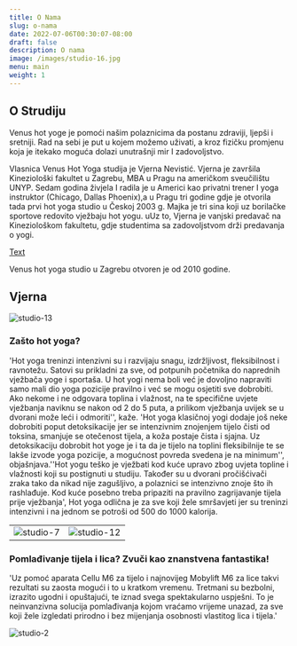 ```yaml
---
title: O Nama
slug: o-nama
date: 2022-07-06T00:30:07-08:00
draft: false
description: O nama
image: /images/studio-16.jpg
menu: main
weight: 1
---
```


## O Strudiju
​Venus hot yoge je pomoći našim polaznicima da postanu zdraviji, ljepši i sretniji.
Rad na sebi je put u kojem možemo uživati, a kroz fizičku promjenu koja je itekako moguća dolazi unutrašnji mir I zadovoljstvo.

Vlasnica Venus Hot Yoga studija je Vjerna Nevistić. Vjerna je završila Kineziološki fakultet u Zagrebu, MBA u Pragu na američkom sveučilištu UNYP. Sedam godina živjela I radila je u Americi kao privatni trener I yoga instruktor  (Chicago, Dallas Phoenix),a u Pragu tri godine gdje je otvorila tada prvi hot yoga studio u Českoj 2003 g. Majka je tri sina  koji uz borilačke sportove redovito vježbaju hot yogu. uUz to, Vjerna je vanjski predavač na Kineziološkom fakultetu, gdje studentima sa zadovoljstvom drži predavanja o yogi.

[Text](https://www.gohugo.io "Title")

Venus hot yoga studio u Zagrebu otvoren je od 2010 godine.

## Vjerna

![studio-13](/images/studio-13.jpg "studio-13")

### Zašto hot yoga?

'Hot yoga treninzi intenzivni su i razvijaju snagu, izdržljivost, fleksibilnost i ravnotežu. Satovi su prikladni za sve, od potpunih početnika do naprednih vježbača yoge i sportaša. U hot yogi nema boli već je dovoljno napraviti samo mali dio yoga pozicije pravilno i već se mogu osjetiti sve dobrobiti. Ako nekome i ne odgovara toplina i vlažnost, na te specifične uvjete vježbanja naviknu se nakon od 2 do 5 puta, a prilikom vježbanja uvijek se u dvorani može leći i odmoriti'', kaže. 'Hot yoga klasičnoj yogi dodaje još neke dobrobiti poput detoksikacije jer se intenzivnim znojenjem tijelo čisti od toksina, smanjuje se otečenost tijela, a koža postaje čista i sjajna. Uz detoksikaciju dobrobit hot yoge je i ta da je tijelo na toplini fleksibilnije te se lakše izvode yoga pozicije, a mogućnost povreda svedena je na minimum'', objašnjava.''Hot yogu teško je vježbati kod kuće upravo zbog uvjeta topline i vlažnosti koji su postignuti u studiju. Također su u dvorani pročišćivači zraka tako da nikad nije zagušljivo, a polaznici se intenzivno znoje što ih rashlađuje. Kod kuće posebno treba pripaziti na pravilno zagrijavanje tijela prije vježbanja', Hot yoga odlična je za sve koji žele smršavjeti jer su treninzi intenzivni i na jednom se potroši od 500 do 1000 kalorija.


|  | |
|---------|---------|
| ![studio-7](/images/studio-7.jpg "studio-7") | ![studio-12](/images/studio-12.jpg "studio-12") |

### ​Pomlađivanje tijela i lica? Zvuči kao znanstvena fantastika!

​'Uz pomoć aparata Cellu M6 za tijelo i najnovijeg Mobylift M6 za lice takvi rezultati su zaosta mogući i to u kratkom vremenu. Tretmani su bezbolni, izrazito ugodni i opuštajući, te iznad svega spektakularno uspješni. To je neinvanzivna solucija pomlađivanja kojom vraćamo vrijeme unazad, za sve koji žele izgledati prirodno i bez mijenjanja osobnosti vlastitog lica i tijela.'

![studio-2](/images/studio-2.jpg "studio-2")